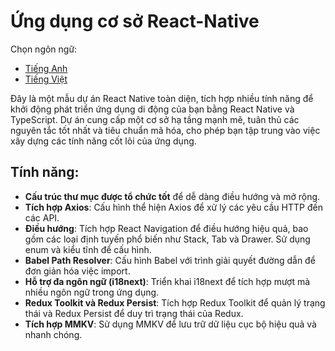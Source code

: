 # Ứng dụng cơ sở React-Native

Chọn ngôn ngữ:
- [Tiếng Anh](README.md)
- [Tiếng Việt](README.vi.md)

Đây là một mẫu dự án React Native toàn diện, tích hợp nhiều tính năng để khởi động phát triển ứng dụng di động của bạn bằng React Native và TypeScript. Dự án cung cấp một cơ sở hạ tầng mạnh mẽ, tuân thủ các nguyên tắc tốt nhất và tiêu chuẩn mã hóa, cho phép bạn tập trung vào việc xây dựng các tính năng cốt lõi của ứng dụng.

## Tính năng:
- **Cấu trúc thư mục được tổ chức tốt** để dễ dàng điều hướng và mở rộng.
- **Tích hợp Axios**: Cấu hình thể hiện Axios để xử lý các yêu cầu HTTP đến các API.
- **Điều hướng**: Tích hợp React Navigation để điều hướng hiệu quả, bao gồm các loại định tuyến phổ biến như Stack, Tab và Drawer. Sử dụng enum và kiểu tĩnh để cấu hình.
- **Babel Path Resolver**: Cấu hình Babel với trình giải quyết đường dẫn để đơn giản hóa việc import.
- **Hỗ trợ đa ngôn ngữ (i18next)**: Triển khai i18next để tích hợp mượt mà nhiều ngôn ngữ trong ứng dụng.
- **Redux Toolkit và Redux Persist**: Tích hợp Redux Toolkit để quản lý trạng thái và Redux Persist để duy trì trạng thái của Redux.
- **Tích hợp MMKV**: Sử dụng MMKV để lưu trữ dữ liệu cục bộ hiệu quả và nhanh chóng.
